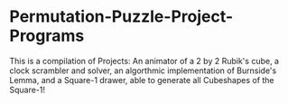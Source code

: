 # Permutation-Puzzle-Project-Programs

This is a compilation of Projects:
An animator of a 2 by 2 Rubik's cube,
a clock scrambler and solver,
an algorthmic implementation of Burnside's Lemma,
and a Square-1 drawer, able to generate all Cubeshapes of the Square-1!
